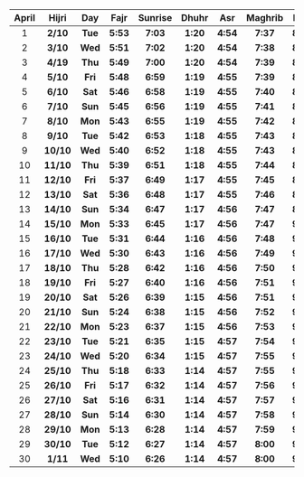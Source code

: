 | April | Hijri | Day | Fajr | Sunrise | Dhuhr | Asr | Maghrib | Isha |
| :---: | :---: | :---: | ----- | :---: | :---: | ----- | :---: | ----- |
| 1 | **2/10** | **Tue** | **5:53** | **7:03** | **1:20** | **4:54**  | **7:37** | **8:48** |
| 2 | **3/10** | **Wed** | **5:51** | **7:02** | **1:20** | **4:54** | **7:38** | **8:49** |
| 3 | **4/19** | **Thu** | **5:49** | **7:00** | **1:20** | **4:54** | **7:39** | **8:50** |
| 4 | **5/10** | **Fri** | **5:48** | **6:59** | **1:19** | **4:55** | **7:39** | **8:51** |
| 5 | **6/10** | **Sat** | **5:46** | **6:58** | **1:19** | **4:55** | **7:40** | **8:52** |
| 6 | **7/10** | **Sun** | **5:45** | **6:56** | **1:19** | **4:55** | **7:41** | **8:53** |
| 7 | **8/10** | **Mon** | **5:43** | **6:55** | **1:19** | **4:55** | **7:42** | **8:54** |
| 8 | **9/10** | **Tue** | **5:42** | **6:53** | **1:18** | **4:55** | **7:43** | **8:55** |
| 9 | **10/10** | **Wed** | **5:40** | **6:52** | **1:18** | **4:55** | **7:43** | **8:56** |
| 10 | **11/10** | **Thu** | **5:39** | **6:51** | **1:18** | **4:55** | **7:44** | **8:56** |
| 11 | **12/10** | **Fri** | **5:37** | **6:49** | **1:17** | **4:55** | **7:45** | **8:57** |
| 12 | **13/10** | **Sat** | **5:36** | **6:48** | **1:17** | **4:55** | **7:46** | **8:58** |
| 13 | **14/10** | **Sun** | **5:34** | **6:47** | **1:17** | **4:56** | **7:47** | **8:59** |
| 14 | **15/10** | **Mon** | **5:33** | **6:45** | **1:17** | **4:56** | **7:47** | **9:00** |
| 15 | **16/10** | **Tue** | **5:31** | **6:44** | **1:16** | **4:56** | **7:48** | **9:01** |
| 16 | **17/10** | **Wed** | **5:30** | **6:43** | **1:16** | **4:56** | **7:49** | **9:02** |
| 17 | **18/10** | **Thu** | **5:28** | **6:42** | **1:16** | **4:56** | **7:50** | **9:03** |
| 18 | **19/10** | **Fri** | **5:27** | **6:40** | **1:16** | **4:56** | **7:51** | **9:04** |
| 19 | **20/10** | **Sat** | **5:26** | **6:39** | **1:15** | **4:56** | **7:51** | **9:05** |
| 20 | **21/10** | **Sun** | **5:24** | **6:38** | **1:15** | **4:56** | **7:52** | **9:06** |
| 21 | **22/10** | **Mon** | **5:23** | **6:37** | **1:15** | **4:56** | **7:53** | **9:07** |
| 22 | **23/10** | **Tue** | **5:21** | **6:35** | **1:15** | **4:57** | **7:54** | **9:08** |
| 23 | **24/10** | **Wed** | **5:20** | **6:34** | **1:15** | **4:57** | **7:55** | **9:09** |
| 24 | **25/10** | **Thu** | **5:18** | **6:33** | **1:14** | **4:57** | **7:55** | **9:10** |
| 25 | **26/10** | **Fri** | **5:17** | **6:32** | **1:14** | **4:57** | **7:56** | **9:12** |
| 26 | **27/10** | **Sat** | **5:16** | **6:31** | **1:14** | **4:57** | **7:57** | **9:13** |
| 27 | **28/10** | **Sun** | **5:14** | **6:30** | **1:14** | **4:57** | **7:58** | **9:14** |
| 28 | **29/10** | **Mon** | **5:13** | **6:28** | **1:14** | **4:57** | **7:59** | **9:15** |
| 29 | **30/10** | **Tue** | **5:12** | **6:27** | **1:14** | **4:57** | **8:00** | **9:16** |
| 30 | **1/11** | **Wed** | **5:10** | **6:26** | **1:14** | **4:57** | **8:00** | **9:17** |